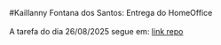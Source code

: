 #Kaillanny Fontana dos Santos: Entrega do HomeOffice<br><br>
A tarefa do dia 26/08/2025 segue em: [link repo](https://github.com/kai-fontana/museu-java)
